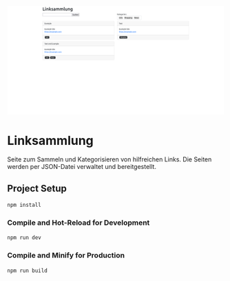 ![Linksammlung Startseite](https://raw.githubusercontent.com/Fabian-Heinrich/linksammlung/main/README/Linksammlung.png)

# Linksammlung

Seite zum Sammeln und Kategorisieren von hilfreichen Links.
Die Seiten werden per JSON-Datei verwaltet und bereitgestellt.

## Project Setup

```sh
npm install
```

### Compile and Hot-Reload for Development

```sh
npm run dev
```

### Compile and Minify for Production

```sh
npm run build
```
